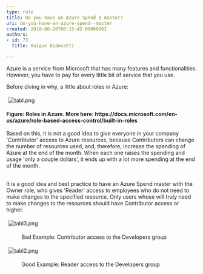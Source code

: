 ```yaml
---
type: rule
title: Do you have an Azure Spend $ master?
uri: do-you-have-an-azure-spend--master
created: 2018-06-28T00:15:42.0000000Z
authors:
- id: 73
  title: Kaique Biancatti

---
```




<span class='intro'> Azure is a service from Microsoft that has many features and functionalities. However, you have to pay for every little bit of service that you use.<br> </span>

<p>Before diving in why, a little about roles in Azure&#58;<br></p><p><img src="/PublishingImages/tabl.png" alt="tabl.png" style="margin&#58;5px;" />&#160;</p><p><strong>Figure&#58; Roles in Azure. More here&#58;&#160;https&#58;//docs.microsoft.com/en-us/azure/role-based-access-control/built-in-roles</strong><br><br>Based on this, it is not a good idea to&#160;give everyone in your company 'Contributor' access&#160;to Azure resources, because Contributors can change the number of resources used, and,&#160;therefore, increase the spending of Azure at the end of the month. When each one&#160;raises the spending and usage 'only a couple dollars', it ends up with a lot more spending at the end of the month.<br><br></p><p>It is a good idea and best practice to have an Azure Spend master with the Owner role, who gives 'Reader' access to employees who do not need to make changes to the specified resource. Only users whose will truly need to make changes to the resources should have Contributor access or higher.<br></p><p>​<img src="/PublishingImages/tabl3.png" alt="tabl3.png" style="margin&#58;5px;" /><br></p><dd class="ssw15-rteElement-FigureBad"> Bad Example&#58; Contributor access to the Developers group<br></dd><p><img src="/PublishingImages/tabl2.png" alt="tabl2.png" style="margin&#58;5px;" /><br></p><dd class="ssw15-rteElement-FigureGood"> Good Example&#58;&#160;Reader access to the Developers group<br></dd>


